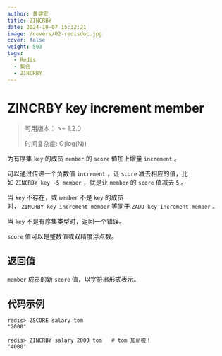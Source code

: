 ```yaml
---
author: 黄健宏
title: ZINCRBY
date: 2024-10-07 15:32:21
image: /covers/02-redisdoc.jpg
cover: false
weight: 503
tags:
  - Redis
  - 集合
  - ZINCRBY 
---
```


# ZINCRBY key increment member

> 可用版本： >= 1.2.0
> 
> 时间复杂度: O(log(N))

为有序集 `key` 的成员 `member` 的 `score` 值加上增量 `increment` 。

可以通过传递一个负数值 `increment` ，让 `score` 减去相应的值，比如 `ZINCRBY key -5 member` ，就是让 `member` 的 `score` 值减去 `5` 。

当 `key` 不存在，或 `member` 不是 `key` 的成员时， `ZINCRBY key increment member` 等同于 `ZADD key increment member` 。

当 `key` 不是有序集类型时，返回一个错误。

`score` 值可以是整数值或双精度浮点数。

## 返回值

`member` 成员的新 `score` 值，以字符串形式表示。

## 代码示例

```shell
redis> ZSCORE salary tom
"2000"

redis> ZINCRBY salary 2000 tom   # tom 加薪啦！
"4000"
```
